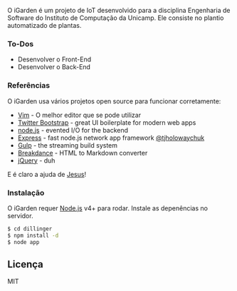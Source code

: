 O iGarden é um projeto de IoT desenvolvido para a disciplina Engenharia de Software do Instituto de Computação da Unicamp. Ele consiste no plantio automatizado de plantas.

### To-Dos
 - Desenvolver o Front-End
 - Desenvolver o Back-End

### Referências
O iGarden usa vários projetos open source para funcionar corretamente:
* [Vim] - O melhor editor que se pode utilizar
* [Twitter Bootstrap] - great UI boilerplate for modern web apps
* [node.js] - evented I/O for the backend
* [Express] - fast node.js network app framework [@tjholowaychuk]
* [Gulp] - the streaming build system
* [Breakdance](http://breakdance.io) - HTML to Markdown converter
* [jQuery] - duh

E é claro a ajuda de [Jesus][jesus]!

### Instalação

O iGarden requer [Node.js](https://nodejs.org/) v4+ para rodar.
Instale as depenências no servidor.
```sh
$ cd dillinger
$ npm install -d
$ node app
```

Licença
----

MIT

[//]: # ()

   [dill]: <https://github.com/joemccann/dillinger>
   [git-repo-url]: <https://github.com/joemccann/dillinger.git>
   [john gruber]: <http://daringfireball.net>
   [df1]: <http://daringfireball.net/projects/markdown/>
   [markdown-it]: <https://github.com/markdown-it/markdown-it>
   [Vim]: <http://www.vim.org>
   [node.js]: <http://nodejs.org>
   [Twitter Bootstrap]: <http://twitter.github.com/bootstrap/>
   [jQuery]: <http://jquery.com>
   [@tjholowaychuk]: <http://twitter.com/tjholowaychuk>
   [express]: <http://expressjs.com>
   [AngularJS]: <http://angularjs.org>
   [Gulp]: <http://gulpjs.com>

   [jesus]: <https://github.com/jesus>
